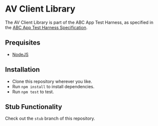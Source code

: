 # AV Client Library

The AV Client Library is part of the ABC App Test Harness, as specified in the [ABC App Test Harness Specification](https://docs.google.com/document/d/1MhLahmuhXRyN7MRSqfFrjUaS1xmQsViTZ2kJGbbDOuY/edit?usp=sharing).

## Prequisites

*   [NodeJS](https://nodejs.org/en/)

## Installation

*   Clone this repository wherever you like.
*   Run `npm install` to install dependencies.
*   Run `npm test` to test.

## Stub Functionality

Check out the `stub` branch of this repository.
